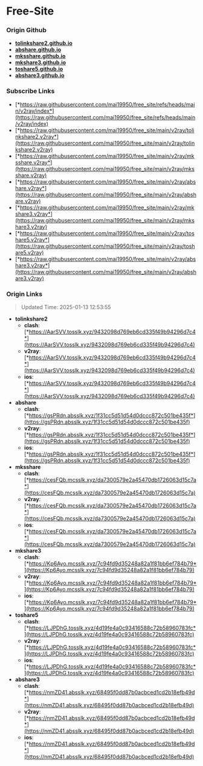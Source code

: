 # Free-Site

### Origin Github

- [**tolinkshare2.github.io**](https://github.com/tolinkshare2/tolinkshare2.github.io)
- [**abshare.github.io**](https://github.com/abshare/abshare.github.io)
- [**mksshare.github.io**](https://github.com/mksshare/mksshare.github.io)
- [**mkshare3.github.io**](https://github.com/mkshare3/mkshare3.github.io)
- [**toshare5.github.io**](https://github.com/toshare5/toshare5.github.io)
- [**abshare3.github.io**](https://github.com/abshare3/abshare3.github.io)

### Subscribe Links

- [*https://raw.githubusercontent.com/mai19950/free_site/refs/heads/main/v2ray/index*](https://raw.githubusercontent.com/mai19950/free_site/refs/heads/main/v2ray/index)
- [*https://raw.githubusercontent.com/mai19950/free_site/main/v2ray/tolinkshare2.v2ray*](https://raw.githubusercontent.com/mai19950/free_site/main/v2ray/tolinkshare2.v2ray)
- [*https://raw.githubusercontent.com/mai19950/free_site/main/v2ray/mksshare.v2ray*](https://raw.githubusercontent.com/mai19950/free_site/main/v2ray/mksshare.v2ray)
- [*https://raw.githubusercontent.com/mai19950/free_site/main/v2ray/abshare.v2ray*](https://raw.githubusercontent.com/mai19950/free_site/main/v2ray/abshare.v2ray)
- [*https://raw.githubusercontent.com/mai19950/free_site/main/v2ray/mkshare3.v2ray*](https://raw.githubusercontent.com/mai19950/free_site/main/v2ray/mkshare3.v2ray)
- [*https://raw.githubusercontent.com/mai19950/free_site/main/v2ray/toshare5.v2ray*](https://raw.githubusercontent.com/mai19950/free_site/main/v2ray/toshare5.v2ray)
- [*https://raw.githubusercontent.com/mai19950/free_site/main/v2ray/abshare3.v2ray*](https://raw.githubusercontent.com/mai19950/free_site/main/v2ray/abshare3.v2ray)

### Origin Links

> Updated Time: 2025-01-13 12:53:55

- **tolinkshare2**
  - **clash**: [*https://AarSVV.tosslk.xyz/9432098d769eb6cd335f49b94296d7c4*](https://AarSVV.tosslk.xyz/9432098d769eb6cd335f49b94296d7c4)
  - **v2ray**: [*https://AarSVV.tosslk.xyz/9432098d769eb6cd335f49b94296d7c4*](https://AarSVV.tosslk.xyz/9432098d769eb6cd335f49b94296d7c4)
  - **ios**: [*https://AarSVV.tosslk.xyz/9432098d769eb6cd335f49b94296d7c4*](https://AarSVV.tosslk.xyz/9432098d769eb6cd335f49b94296d7c4)
- **abshare**
  - **clash**: [*https://gsPRdn.absslk.xyz/1f31cc5d51d54d0dccc872c501be435f*](https://gsPRdn.absslk.xyz/1f31cc5d51d54d0dccc872c501be435f)
  - **v2ray**: [*https://gsPRdn.absslk.xyz/1f31cc5d51d54d0dccc872c501be435f*](https://gsPRdn.absslk.xyz/1f31cc5d51d54d0dccc872c501be435f)
  - **ios**: [*https://gsPRdn.absslk.xyz/1f31cc5d51d54d0dccc872c501be435f*](https://gsPRdn.absslk.xyz/1f31cc5d51d54d0dccc872c501be435f)
- **mksshare**
  - **clash**: [*https://cesFQb.mcsslk.xyz/da7300579e2a45470db1726063d15c7a*](https://cesFQb.mcsslk.xyz/da7300579e2a45470db1726063d15c7a)
  - **v2ray**: [*https://cesFQb.mcsslk.xyz/da7300579e2a45470db1726063d15c7a*](https://cesFQb.mcsslk.xyz/da7300579e2a45470db1726063d15c7a)
  - **ios**: [*https://cesFQb.mcsslk.xyz/da7300579e2a45470db1726063d15c7a*](https://cesFQb.mcsslk.xyz/da7300579e2a45470db1726063d15c7a)
- **mkshare3**
  - **clash**: [*https://Kp6Ayo.mcsslk.xyz/7c94fd9d35248a82a1f81bb6ef784b79*](https://Kp6Ayo.mcsslk.xyz/7c94fd9d35248a82a1f81bb6ef784b79)
  - **v2ray**: [*https://Kp6Ayo.mcsslk.xyz/7c94fd9d35248a82a1f81bb6ef784b79*](https://Kp6Ayo.mcsslk.xyz/7c94fd9d35248a82a1f81bb6ef784b79)
  - **ios**: [*https://Kp6Ayo.mcsslk.xyz/7c94fd9d35248a82a1f81bb6ef784b79*](https://Kp6Ayo.mcsslk.xyz/7c94fd9d35248a82a1f81bb6ef784b79)
- **toshare5**
  - **clash**: [*https://LJPDhG.tosslk.xyz/4d19fe4a0c93416588c72b58960783fc*](https://LJPDhG.tosslk.xyz/4d19fe4a0c93416588c72b58960783fc)
  - **v2ray**: [*https://LJPDhG.tosslk.xyz/4d19fe4a0c93416588c72b58960783fc*](https://LJPDhG.tosslk.xyz/4d19fe4a0c93416588c72b58960783fc)
  - **ios**: [*https://LJPDhG.tosslk.xyz/4d19fe4a0c93416588c72b58960783fc*](https://LJPDhG.tosslk.xyz/4d19fe4a0c93416588c72b58960783fc)
- **abshare3**
  - **clash**: [*https://nmZD41.absslk.xyz/68495f0dd87b0acbced1cd2b18efb49d*](https://nmZD41.absslk.xyz/68495f0dd87b0acbced1cd2b18efb49d)
  - **v2ray**: [*https://nmZD41.absslk.xyz/68495f0dd87b0acbced1cd2b18efb49d*](https://nmZD41.absslk.xyz/68495f0dd87b0acbced1cd2b18efb49d)
  - **ios**: [*https://nmZD41.absslk.xyz/68495f0dd87b0acbced1cd2b18efb49d*](https://nmZD41.absslk.xyz/68495f0dd87b0acbced1cd2b18efb49d)
